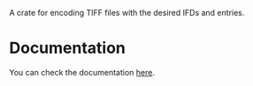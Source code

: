 A crate for encoding TIFF files with the desired IFDs and entries. 

# Documentation

You can check the documentation [here](https://goncalerta.github.io/tiff-encoder/tiff-encoder/).